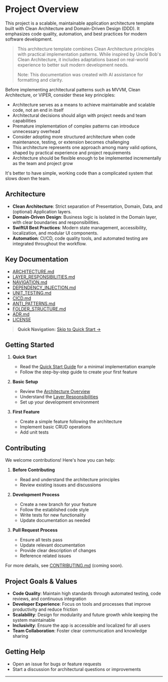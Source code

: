 # Project Overview

This project is a scalable, maintainable application architecture template built with Clean Architecture and Domain-Driven Design (DDD). It emphasizes code quality, automation, and best practices for modern software development.

> This architecture template combines Clean Architecture principles with practical implementation patterns. While inspired by Uncle Bob's Clean Architecture, it includes adaptations based on real-world experience to better suit modern development needs.
>
> Note: This documentation was created with AI assistance for formatting and clarity.

Before implementing architectural patterns such as MVVM, Clean Architecture, or VIPER, consider these key principles:

- Architecture serves as a means to achieve maintainable and scalable code, not an end in itself
- Architectural decisions should align with project needs and team capabilities
- Premature implementation of complex patterns can introduce unnecessary overhead
- Consider adopting more structured architecture when code maintenance, testing, or extension becomes challenging
- This architecture represents one approach among many valid options, shaped by practical experience and project requirements
- Architecture should be flexible enough to be implemented incrementally as the team and project grow

It's better to have simple, working code than a complicated system that slows down the team.

## Architecture

- **Clean Architecture**: Strict separation of Presentation, Domain, Data, and (optional) Application layers.
- **Domain-Driven Design**: Business logic is isolated in the Domain layer, with clear boundaries and responsibilities.
- **SwiftUI Best Practices**: Modern state management, accessibility, localization, and modular UI components.
- **Automation**: CI/CD, code quality tools, and automated testing are integrated throughout the workflow.

## Key Documentation

- [ARCHITECTURE.md](ARCHITECTURE.md)
- [LAYER_RESPONSIBILITIES.md](/Documentation/LAYER_RESPONSIBILITIES.md)
- [NAVIGATION.md](/Documentation/NAVIGATION.md)
- [DEPENDENCY_INJECTION.md](/Documentation/DEPENDENCY_INJECTION.md)
- [UNIT_TESTING.md](/Documentation/UNIT_TESTING.md)
- [CICD.md](/Documentation/CICD.md)
- [ANTI_PATTERNS.md](/Patterns/ANTI_PATTERNS.md)
- [FOLDER_STRUCTURE.md](/Documentation/FOLDER_STRUCTURE.md)
- [ADR.md](/Documentation/ADR.md)
- [LICENSE](/LICENSE)

> **Quick Navigation:** [Skip to Quick Start →](/iOS_Implementation/QuickStart/QUICK_START.md)

<!-- The following documentation is planned but not yet available:
- UI Testing
- Test Strategy
- Security
- Localization
- Accessibility
- Release Process
- Onboarding Guide
- Contributing
- Architecture Decision Records (ADR)
-->

## Getting Started

1. **Quick Start**
   - Read the [Quick Start Guide](/iOS_Implementation/QuickStart/QUICK_START.md) for a minimal implementation example
   - Follow the step-by-step guide to create your first feature

2. **Basic Setup**
   - Review the [Architecture Overview](Documentation/ARCHITECTURE.md)
   - Understand the [Layer Responsibilities](Documentation/LAYER_RESPONSIBILITIES.md)
   - Set up your development environment

3. **First Feature**
   - Create a simple feature following the architecture
   - Implement basic CRUD operations
   - Add unit tests

## Contributing

We welcome contributions! Here's how you can help:

1. **Before Contributing**
   - Read and understand the architecture principles
   - Review existing issues and discussions

2. **Development Process**
   - Create a new branch for your feature
   - Follow the established code style
   - Write tests for new functionality
   - Update documentation as needed

3. **Pull Request Process**
   - Ensure all tests pass
   - Update relevant documentation
   - Provide clear description of changes
   - Reference related issues

For more details, see [CONTRIBUTING.md](CONTRIBUTING.md) (coming soon).

## Project Goals & Values

- **Code Quality**: Maintain high standards through automated testing, code reviews, and continuous integration
- **Developer Experience**: Focus on tools and processes that improve productivity and reduce friction
- **Scalability**: Design for modularity and future growth while keeping the system maintainable
- **Inclusivity**: Ensure the app is accessible and localized for all users
- **Team Collaboration**: Foster clear communication and knowledge sharing

## Getting Help

- Open an issue for bugs or feature requests
- Start a discussion for architectural questions or improvements

---
